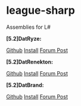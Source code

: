 league-sharp
============

Assemblies for L#

<p><b>[5.2]DatRyze:</b></p><a href="https://github.com/GoldenGatesPB/league-sharp/tree/master/DatRyze">Github</a>   <a href="ls://project/goldengatespb/league-sharp/datryze">Install</a>   <a href="http://www.joduska.me/forum/topic/16899-dat-ryze-the-rogue-mage-1002-updated-for-52/">Forum Post</a>
<p><b>[5.2]DatRenekton:</b></p><a href="https://github.com/GoldenGatesPB/league-sharp/tree/master/DatRenekton">Github</a>   <a href="ls://project/goldengatespb/league-sharp/datrenekton">Install</a>   <a href="http://www.joduska.me/forum/topic/22808-dat-renekton-the-butcher-of-the-sands-updated-for-52/">Forum Post</a>
<p><b>[5.2]DatBrand:</b></p><a href="https://github.com/GoldenGatesPB/league-sharp/tree/master/DatBrand">Github</a>   <a href="ls://project/goldengatespb/league-sharp/datbrand"> Install</a>   <a href="http://www.joduska.me/forum/topic/24375-dat-brand-the-burning-vengeance-updated-for-52/">Forum Post</a>
